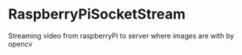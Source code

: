 # RaspberryPiSocketStream
Streaming video from raspberryPi to server where images are with by opencv
